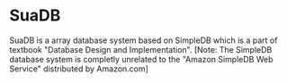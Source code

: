 # SuaDB

SuaDB is a array database system based on SimpleDB which is a part of textbook "Database Design and Implementation".
[Note: The SimpleDB database system is completly unrelated to the "Amazon SimpleDB Web Service" distributed by Amazon.com]
